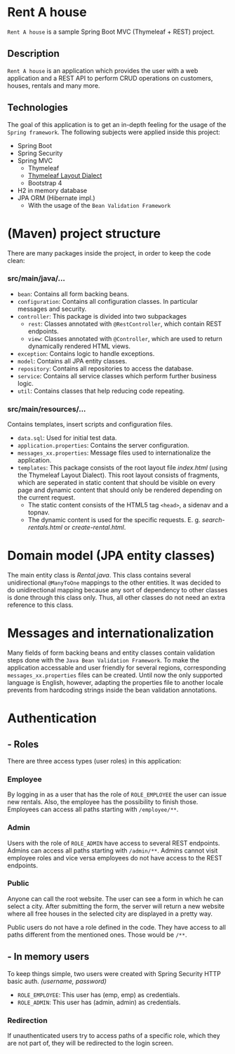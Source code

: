# Rent A house

`Rent A house` is a sample Spring Boot MVC (Thymeleaf + REST) project.

## Description

`Rent A house` is an application which provides the user with a web application and a REST API to perform CRUD operations on customers, houses, rentals and many more.

## Technologies

The goal of this application is to get an in-depth feeling for the usage of the `Spring framework`.
The following subjects were applied inside this project:

- Spring Boot
- Spring Security
- Spring MVC
  - Thymeleaf
  - [Thymeleaf Layout Dialect](https://ultraq.github.io/thymeleaf-layout-dialect/)
  - Bootstrap 4
- H2 in memory database
- JPA ORM (Hibernate impl.)
  - With the usage of the `Bean Validation Framework`

# (Maven) project structure

There are many packages inside the project, in order to keep the code clean:

### src/main/java/...

- `bean`: Contains all form backing beans.
- `configuration`: Contains all configuration classes. In particular messages and security.
- `controller`: This package is divided into two subpackages
  - `rest`: Classes annotated with `@RestController`, which contain REST endpoints.
  - `view`: Classes annotated with `@Controller`, which are used to return dynamically rendered HTML views.
- `exception`: Contains logic to handle exceptions.
- `model`: Contains all JPA entity classes.
- `repository`: Contains all repositories to access the database.
- `service`: Contains all service classes which perform further business logic.
- `util`: Contains classes that help reducing code repeating.

### src/main/resources/...

Contains templates, insert scripts and configuration files.

- `data.sql`: Used for initial test data.
- `application.properties`: Contains the server configuration.
- `messages_xx.properties`: Message files used to internationalize the application.
- `templates`: This package consists of the root layout file _index.html_ (using the Thymeleaf Layout Dialect). This root layout consists of fragments, which are seperated in static content that should be visible on every page and dynamic content that should only be rendered depending on the current request.
  - The static content consists of the HTML5 tag `<head>`, a sidenav and a topnav.
  - The dynamic content is used for the specific requests. E. g. _search-rentals.html_ or _create-rental.html_.

# Domain model (JPA entity classes)

The main entity class is _Rental.java_. This class contains several unidirectional `@ManyToOne` mappings to the other entities. It was decided to do unidirectional mapping because any sort of dependency to other classes is done through this class only. Thus, all other classes do not need an extra reference to this class.

# Messages and internationalization

Many fields of form backing beans and entity classes contain validation steps done with the `Java Bean Validation Framework`. To make the application accessable and user friendly for several regions, corresponding `messages_xx.properties` files can be created. Until now the only supported language is English, however, adapting the properties file to another locale prevents from hardcoding strings inside the bean validation annotations.

# Authentication

## - Roles

There are three access types (user roles) in this application:

### Employee

By logging in as a user that has the role of `ROLE_EMPLOYEE` the user can issue new rentals. Also, the employee has the possibility to finish those. Employees can access all paths starting with `/employee/**`.

### Admin

Users with the role of `ROLE_ADMIN` have access to several REST endpoints. Admins can access all paths starting with `/admin/**`. Admins cannot visit employee roles and vice versa employees do not have access to the REST endpoints.

### Public

Anyone can call the root website. The user can see a form in which he can select a city. After submitting the form, the server will return a new website where all free houses in the selected city are displayed in a pretty way.

Public users do not have a role defined in the code. They have access to all paths different from the mentioned ones. Those would be `/**`.

## - In memory users

To keep things simple, two users were created with Spring Security HTTP basic auth. _(username, password)_

- `ROLE_EMPLOYEE`: This user has (emp, emp) as credentials.
- `ROLE_ADMIN`: This user has (admin, admin) as credentials.

### Redirection

If unauthenticated users try to access paths of a specific role, which they are not part of, they will be redirected to the login screen.
